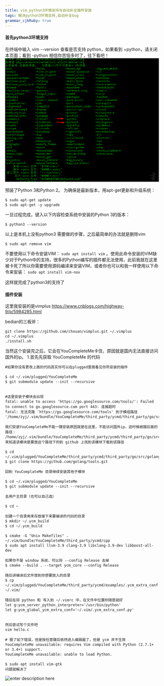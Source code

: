 ```yaml
---
title: vim_python3环境支持与自动补全插件安装
tags: 解决python3环境支持,自动补全bug
grammar_cjkRuby: true
---
```


#### 首先python3环境支持

在终端中输入 vim --version 查看是否支持 python，如果看到 +python，请关闭本页面；看到 -python 相信你苦恼多时了，往下看吧！
![enter description here](./images/1563636145017.png)

预装了Python 3和Python 2。 为确保是最新版本，用apt-get更新和升级系统：
``` 
$ sudo apt-get update
$ sudo apt-get -y upgrade
```

一旦过程完成，键入以下内容检查系统中安装的Python 3的版本：
``` 
$ python3 --version
```

以上是本机上没有python3 需要做的步骤，之后最简单的办法就是删除vim
``` 
$ sudo apt remove vim
```

不要使用以下命令安装VIM： 
```sudo apt install vim```
。使用此命令安装的VIM缺少对于Python中的支持，很多的Python编写的插件都无法使用，此前我就在这里被卡死了所以你需要使用源码编译来安装VIM，或者你也可以和我一样使用以下命令来安装：
```sudo apt install vim-nox```

这样就完成了python3的支持了

#### 插件安装
这里我安装的是vimplus
https://www.cnblogs.com/highway-9/p/5984285.html

bedian的三板斧：
```
git clone https://github.com/chxuan/vimplus.git ~/.vimplus
cd ~/.vimplus
./install.sh
```
当然这个安装完之后，它会在YouCompleteMe卡住，原因就是国内无法直接访问国外的ip。
1.首先先获取 YouCompleteMe 的代码
```
#如果你没有更改上面的代码其实你可以在plugged里面看见你所安装的插件

$ cd ~/.vim/plugged/YouCompleteMe
$ git submodule update --init --recursive


#这里安装子模块会出现
fatal: unable to access 'https://go.googlesource.com/tools/': Failed to connect to go.googlesource.com port 443: 连接超时
fatal: 无法克隆 'https://go.googlesource.com/tools' 到子模组路径 '/home/zyj/.vim/bundle/YouCompleteMe/third_party/ycmd/third_party/go/src/golang.org/x/tools'

我们安装YouCompleteMe不能一键安装原因就是在这里，不能访问国外ip，这时候根据后面的路径：
/home/zyj/.vim/bundle/YouCompleteMe/third_party/ycmd/third_party/go/src/golang.org/x/tools
来知道该模块是要放这个路径下的到 github 上找到该模块下载到该路径

$ cd ~/.vim/plugged/YouCompleteMe/third_party/ycmd/third_party/go/src/golang.org/x
$ git clone https://github.com/golang/tools.git

回到 YouComplateMe 目录继续安装其他子模块

$ cd ~/.vim/plugged/YouCompleteMe
$ git submodule update --init --recursive

去用户主目录（也可以自己选）

$ cd ~

创建一个目录用来存放接下来要编译的代码的目录
$ mkdir ~/.ycm_build
$ cd ~/.ycm_build

$ cmake -G "Unix Makefiles" . ~/.vim/bundle/YouCompleteMe/third_party/ycmd/cpp
$ sudo apt install llvm-3.9 clang-3.9 libclang-3.9-dev libboost-all-dev

如果你不是 window 系统，可以将 --config Release 去掉
$ cmake --build . --target ycm_core --config Release

随后讲编译后文件放到你想要放入的目录
$ cp ~/.vim/plugged/YouCompleteMe/third_party/ycmd/examples/.ycm_extra_conf.py ~/.vim/

随后在将 python 和 写入到 ~/.vimrc 中，在文件中位置你随意就好
let g:ycm_server_python_interpreter='/usr/bin/python'
let g:ycm_global_ycm_extra_conf='~/.vim/.ycm_extra_conf.py'


然后尝试写个文件吧
vim hello.c

# 报了如下错误，但是按任意键后依然进入编辑器了，但是 ycm 并不生效
YouCompleteMe unavailable: requires Vim compiled with Python (2.7.1+ or 3.4+) support.
YouCompleteMe unavailable: unable to load Python.

$ sudo apt install vim-gtk 
问题就解决了
```
![enter description here](./images/1563637843679.png)
